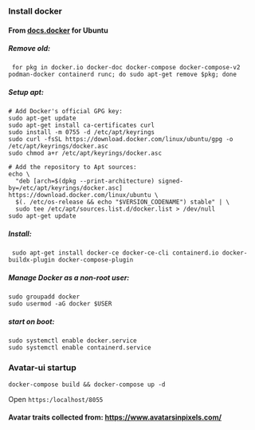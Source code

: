 
### Install docker
#### From [docs.docker](https://docs.docker.com/engine/install/) for Ubuntu
##### Remove old:
```
 for pkg in docker.io docker-doc docker-compose docker-compose-v2 podman-docker containerd runc; do sudo apt-get remove $pkg; done
```
##### Setup apt:
```
# Add Docker's official GPG key:
sudo apt-get update
sudo apt-get install ca-certificates curl
sudo install -m 0755 -d /etc/apt/keyrings
sudo curl -fsSL https://download.docker.com/linux/ubuntu/gpg -o /etc/apt/keyrings/docker.asc
sudo chmod a+r /etc/apt/keyrings/docker.asc

# Add the repository to Apt sources:
echo \
  "deb [arch=$(dpkg --print-architecture) signed-by=/etc/apt/keyrings/docker.asc] https://download.docker.com/linux/ubuntu \
  $(. /etc/os-release && echo "$VERSION_CODENAME") stable" | \
  sudo tee /etc/apt/sources.list.d/docker.list > /dev/null
sudo apt-get update
```

##### Install:
```
 sudo apt-get install docker-ce docker-ce-cli containerd.io docker-buildx-plugin docker-compose-plugin
```
##### Manage Docker as a non-root user:
```
sudo groupadd docker
sudo usermod -aG docker $USER
```
##### start on boot:
```
sudo systemctl enable docker.service
sudo systemctl enable containerd.service

```
### Avatar-ui startup
```
docker-compose build && docker-compose up -d
```
 
Open `https:/localhost/8055`

#### Avatar traits collected from: https://www.avatarsinpixels.com/
